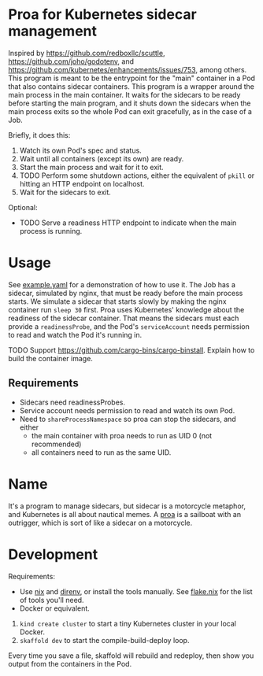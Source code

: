 # Proa for Kubernetes sidecar management

Inspired by https://github.com/redboxllc/scuttle, https://github.com/joho/godotenv, and
https://github.com/kubernetes/enhancements/issues/753, among others.
This program is meant to be the entrypoint for the "main" container in a Pod that also contains sidecar containers. This program
is a wrapper around the main process in the main container. It waits for the sidecars to be ready before starting the main program,
and it shuts down the sidecars when the main process exits so the whole Pod can exit gracefully, as in the case of a Job.

Briefly, it does this:

1. Watch its own Pod's spec and status.
1. Wait until all containers (except its own) are ready.
1. Start the main process and wait for it to exit.
1. TODO Perform some shutdown actions, either the equivalent of `pkill` or hitting an HTTP endpoint on localhost.
1. Wait for the sidecars to exit.

Optional:
- TODO Serve a readiness HTTP endpoint to indicate when the main process is running.

# Usage

See [example.yaml](example.yaml) for a demonstration of how to use it. The Job has a sidecar, simulated by nginx, that must be
ready before the main process starts. We simulate a sidecar that starts slowly by making the nginx container run `sleep 30` first.
Proa uses Kubernetes' knowledge about the readiness of the sidecar container. That means the sidecars must each provide a
`readinessProbe`, and the Pod's `serviceAccount` needs permission to read and watch the Pod it's running in.

TODO Support https://github.com/cargo-bins/cargo-binstall. Explain how to build the container image.

## Requirements

- Sidecars need readinessProbes.
- Service account needs permission to read and watch its own Pod.
- Need to `shareProcessNamespace` so proa can stop the sidecars, and either
    - the main container with proa needs to run as UID 0 (not recommended)
    - all containers need to run as the same UID.

# Name

It's a program to manage sidecars, but sidecar is a motorcycle metaphor, and Kubernetes is all about nautical memes.
A [proa](https://en.wikipedia.org/wiki/Proa) is a sailboat with an outrigger, which is sort of like a sidecar on a motorcycle.

# Development

Requirements:
- Use [nix](https://github.com/NixOS/nix) and [direnv](https://github.com/direnv/direnv), or install the tools manually. See
    [flake.nix](flake.nix) for the list of tools you'll need.
- Docker or equivalent.

1. `kind create cluster` to start a tiny Kubernetes cluster in your local Docker.
1. `skaffold dev` to start the compile-build-deploy loop.

Every time you save a file, skaffold will rebuild and redeploy, then show you output from the containers in the Pod.
